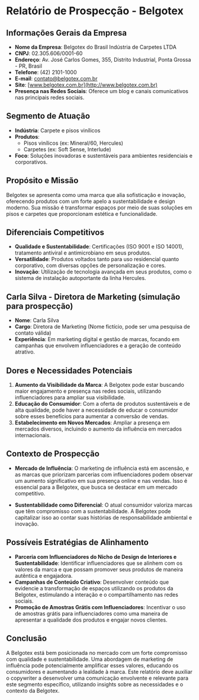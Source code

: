 # Relatório de Prospecção - Belgotex

## Informações Gerais da Empresa
- **Nome da Empresa**: Belgotex do Brasil Indústria de Carpetes LTDA
- **CNPJ**: 02.305.606/0001-60
- **Endereço**: Av. José Carlos Gomes, 355, Distrito Industrial, Ponta Grossa - PR, Brasil
- **Telefone**: (42) 2101-1000
- **E-mail**: contato@belgotex.com.br
- **Site**: [www.belgotex.com.br](http://www.belgotex.com.br)
- **Presença nas Redes Sociais**: Oferece um blog e canais comunicativos nas principais redes sociais.

## Segmento de Atuação
- **Indústria**: Carpete e pisos vinílicos
- **Produtos**: 
  - Pisos vinílicos (ex: Mineral/60, Hercules)
  - Carpetes (ex: Soft Sense, Interlude)
- **Foco**: Soluções inovadoras e sustentáveis para ambientes residenciais e corporativos.
  
## Propósito e Missão
Belgotex se apresenta como uma marca que alia sofisticação e inovação, oferecendo produtos com um forte apelo a sustentabilidade e design moderno. Sua missão é transformar espaços por meio de suas soluções em pisos e carpetes que proporcionam estética e funcionalidade.

## Diferenciais Competitivos
- **Qualidade e Sustentabilidade**: Certificações (ISO 9001 e ISO 14001), tratamento antiviral e antimicrobiano em seus produtos.
- **Versatilidade**: Produtos voltados tanto para uso residencial quanto corporativo, com diversas opções de personalização e cores.
- **Inovação**: Utilização de tecnologia avançada em seus produtos, como o sistema de instalação autoportante da linha Hercules.

## Carla Silva - Diretora de Marketing (simulação para prospecção)
- **Nome**: Carla Silva
- **Cargo**: Diretora de Marketing (Nome fictício, pode ser uma pesquisa de contato válida)
- **Experiência**: Em marketing digital e gestão de marcas, focando em campanhas que envolvem influenciadores e a geração de conteúdo atrativo.

## Dores e Necessidades Potenciais
1. **Aumento da Visibilidade da Marca**: A Belgotex pode estar buscando maior engajamento e presença nas redes sociais, utilizando influenciadores para ampliar sua visibilidade.
2. **Educação do Consumidor**: Com a oferta de produtos sustentáveis e de alta qualidade, pode haver a necessidade de educar o consumidor sobre esses benefícios para aumentar a conversão de vendas.
3. **Estabelecimento em Novos Mercados**: Ampliar a presença em mercados diversos, incluindo o aumento da influência em mercados internacionais.

## Contexto de Prospecção
- **Mercado de Influência**: O marketing de influência está em ascensão, e as marcas que priorizam parcerias com influenciadores podem observar um aumento significativo em sua presença online e nas vendas. Isso é essencial para a Belgotex, que busca se destacar em um mercado competitivo.
  
- **Sustentabilidade como Diferencial**: O atual consumidor valoriza marcas que têm compromisso com a sustentabilidade. A Belgotex pode capitalizar isso ao contar suas histórias de responsabilidade ambiental e inovação.

## Possíveis Estratégias de Alinhamento
- **Parceria com Influenciadores do Nicho de Design de Interiores e Sustentabilidade**: Identificar influenciadores que se alinhem com os valores da marca e que possam promover seus produtos de maneira autêntica e engajadora.
- **Campanhas de Conteúdo Criativo**: Desenvolver conteúdo que evidencie a transformação de espaços utilizando os produtos da Belgotex, estimulando a interação e o compartilhamento nas redes sociais.
- **Promoção de Amostras Grátis com Influenciadores**: Incentivar o uso de amostras grátis para influenciadores como uma maneira de apresentar a qualidade dos produtos e engajar novos clientes.

## Conclusão
A Belgotex está bem posicionada no mercado com um forte compromisso com qualidade e sustentabilidade. Uma abordagem de marketing de influência pode potencialmente amplificar esses valores, educando os consumidores e aumentando a lealdade à marca. Este relatório deve auxiliar o copywriter a desenvolver uma comunicação envolvente e relevante para este segmento específico, utilizando insights sobre as necessidades e o contexto da Belgotex.